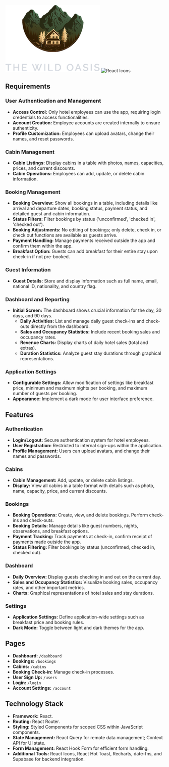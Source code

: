 
![Wild Oasis Logo](/public/logo-dark.png)  <img src="https://raw.githubusercontent.com/react-icons/react-icons/master/react-icons.svg" width="120" alt="React Icons">



## Requirements

### User Authentication and Management
- **Access Control:** Only hotel employees can use the app, requiring login credentials to access functionalities.
- **Account Creation:** Employee accounts are created internally to ensure authenticity.
- **Profile Customization:** Employees can upload avatars, change their names, and reset passwords.

### Cabin Management
- **Cabin Listings:** Display cabins in a table with photos, names, capacities, prices, and current discounts.
- **Cabin Operations:** Employees can add, update, or delete cabin information.

### Booking Management
- **Booking Overview:** Show all bookings in a table, including details like arrival and departure dates, booking status, payment status, and detailed guest and cabin information.
- **Status Filters:** Filter bookings by status ('unconfirmed', 'checked in', 'checked out').
- **Booking Adjustments:** No editing of bookings; only delete, check in, or check out functions are available as guests arrive.
- **Payment Handling:** Manage payments received outside the app and confirm them within the app.
- **Breakfast Option:** Guests can add breakfast for their entire stay upon check-in if not pre-booked.

### Guest Information
- **Guest Details:** Store and display information such as full name, email, national ID, nationality, and country flag.

### Dashboard and Reporting
- **Initial Screen:** The dashboard shows crucial information for the day, 30 days, and 90 days.
    - **Daily Activities:** List and manage daily guest check-ins and check-outs directly from the dashboard.
    - **Sales and Occupancy Statistics:** Include recent booking sales and occupancy rates.
    - **Revenue Charts:** Display charts of daily hotel sales (total and extras).
    - **Duration Statistics:** Analyze guest stay durations through graphical representations.

### Application Settings
- **Configurable Settings:** Allow modification of settings like breakfast price, minimum and maximum nights per booking, and maximum number of guests per booking.
- **Appearance:** Implement a dark mode for user interface preference.



## Features

### Authentication
- **Login/Logout:** Secure authentication system for hotel employees.
- **User Registration:** Restricted to internal sign-ups within the application.
- **Profile Management:** Users can upload avatars, and change their names and passwords.

### Cabins
- **Cabin Management:** Add, update, or delete cabin listings.
- **Display:** View all cabins in a table format with details such as photo, name, capacity, price, and current discounts.

### Bookings
- **Booking Operations:** Create, view, and delete bookings. Perform check-ins and check-outs.
- **Booking Details:** Manage details like guest numbers, nights, observations, and breakfast options.
- **Payment Tracking:** Track payments at check-in, confirm receipt of payments made outside the app.
- **Status Filtering:** Filter bookings by status (unconfirmed, checked in, checked out).

### Dashboard
- **Daily Overview:** Display guests checking in and out on the current day.
- **Sales and Occupancy Statistics:** Visualize booking sales, occupancy rates, and other important metrics.
- **Charts:** Graphical representations of hotel sales and stay durations.

### Settings
- **Application Settings:** Define application-wide settings such as breakfast price and booking rules.
- **Dark Mode:** Toggle between light and dark themes for the app.

## Pages

- **Dashboard:** `/dashboard`
- **Bookings:** `/bookings`
- **Cabins:** `/cabins`
- **Booking Check-in:** Manage check-in processes.
- **User Sign Up:** `/users`
- **Login:** `/login`
- **Account Settings:** `/account`

## Technology Stack

- **Framework:** React.
- **Routing:** React Router.
- **Styling:** Styled Components for scoped CSS within JavaScript components.
- **State Management:** React Query for remote data management; Context API for UI state.
- **Form Management:** React Hook Form for efficient form handling.
- **Additional Tools:** React Icons, React Hot Toast, Recharts, date-fns, and Supabase for backend integration.